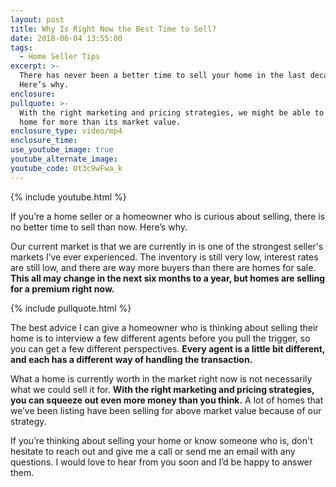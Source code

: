 ```yaml
---
layout: post
title: Why Is Right Now the Best Time to Sell?
date: 2018-06-04 13:55:00
tags:
  - Home Seller Tips
excerpt: >-
  There has never been a better time to sell your home in the last decade.
  Here’s why.
enclosure:
pullquote: >-
  With the right marketing and pricing strategies, we might be able to sell your
  home for more than its market value.
enclosure_type: video/mp4
enclosure_time:
use_youtube_image: true
youtube_alternate_image:
youtube_code: Ut3c9wFwa_k
---
```


{% include youtube.html %}

If you’re a home seller or a homeowner who is curious about selling, there is no better time to sell than now. Here’s why.

Our current market is that we are currently in is one of the strongest seller's markets I’ve ever experienced. The inventory is still very low, interest rates are still low, and there are way more buyers than there are homes for sale. **This all may change in the next six months to a year, but homes are selling for a premium right now.**

{% include pullquote.html %}

The best advice I can give a homeowner who is thinking about selling their home is to interview a few different agents before you pull the trigger, so you can get a few different perspectives. **Every agent is a little bit different, and each has a different way of handling the transaction.**

What a home is currently worth in the market right now is not necessarily what we could sell it for. **With the right marketing and pricing strategies, you can squeeze out even more money than you think.** A lot of homes that we’ve been listing have been selling for above market value because of our strategy.

If you’re thinking about selling your home or know someone who is, don't hesitate to reach out and give me a call or send me an email with any questions. I would love to hear from you soon and I’d be happy to answer them.